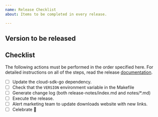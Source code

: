 ```yaml
---
name: Release Checklist
about: Items to be completed in every release.

---
```


## Version to be released
<!-- Please write the version to be released. -->
<!-- It should follow the following format: vX.Y.Z -->

## Checklist

The following actions must be performed in the order specified here.
For detailed instructions on all of the steps, read the release [documentation](https://github.com/elastic/ecctl/blob/master/developer_docs/RELEASE.md).

- [ ] Update the cloud-sdk-go dependency.
- [ ] Check that the `VERSION` environment variable in the Makefile
- [ ] Generate change log (both release-notes/index.md and notes/*.md)
- [ ] Execute the release.
- [ ] Alert marketing team to update downloads website with new links.
- [ ] Celebrate :tada:
